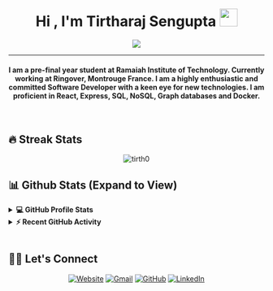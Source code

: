 <h1 align="center">Hi , I'm Tirtharaj Sengupta <img src="https://media.giphy.com/media/hvRJCLFzcasrR4ia7z/giphy.gif" width="35"></h1>
<p align="center">
 <a href="https://github.com/DenverCoder1/readme-typing-svg"><img src="https://readme-typing-svg.herokuapp.com?lines=Information+Science;Web+Developer;DSA%20|%20DevOps;Parliamentary%20Debate&center=true&width=500&height=50&font=georgia"></a>
</p>
<hr/>
<h4 align="center">I am a pre-final year student at Ramaiah Institute of Technology. Currently working at Ringover, Montrouge France. I am a highly enthusiastic and committed Software Developer with a keen eye for new technologies. I am proficient in React, Express, SQL, NoSQL, Graph databases and Docker. </h4>
<br>


## 🔥 Streak Stats

<p align="center"><img align="center" src="https://github-readme-streak-stats.herokuapp.com/?user=tirth0&theme=algolia" alt="tirth0" /></p>

## 📊 Github Stats (Expand to View)

<details> 
  <summary><b>💻 GitHub Profile Stats</b></summary>
  <br/>
  <p align="center">
    <a href="https://github.com/tirth0"><img align="center" src="https://github-readme-stats.vercel.app/api?username=tirth0&show_icons=true&locale=en&theme=algolia" alt="tirth0" height="192px"/></a>
	</p>
	
  <br/>
</details>

<details>
  <summary><b>⚡ Recent GitHub Activity</b></summary>
  <br/>
   <a href="https://github.com/tirth0"><img alt="Tirtho's Activity Graph" src="https://activity-graph.herokuapp.com/graph?username=tirth0&custom_title=Tirtharaj%Sengupta's%20Contribution%20Graph&theme=react-dark" /></a>
  <br/>

</details>

<br/>

## 🙋‍♀️ Let's Connect

<p align="center">
  <a href="https://tirth0portfolio.herokuapp.com/"><img src="https://img.icons8.com/bubbles/50/000000/web.png" alt="Website"/></a>
	<a href="mailto:tirtharajsengupta@gmail.com"><img src="https://img.icons8.com/bubbles/50/000000/gmail.png" alt="Gmail"/></a>
	<a href="https://github.com/tirth0"><img src="https://img.icons8.com/bubbles/50/000000/github.png" alt="GitHub"/></a>
	<a href="https://www.linkedin.com/in/tirtharaj-sengupta-5953621a1/"><img src="https://img.icons8.com/bubbles/50/000000/linkedin.png" alt="LinkedIn"/></a>
	
</p>

<!--img align="right" alt="Coding" width="450" src="https://camo.githubusercontent.com/6607041227d81f650340ff070cc2843518acad359b57e5bb054a9fb7127aa041/68747470733a2f2f63646e2e6472696262626c652e636f6d2f75736572732f323634363432332f73637265656e73686f74732f353530373139362f636f6d70757465722e676966" data-canonical-src="https://cdn.dribbble.com/users/2646423/screenshots/5507196/computer.gif" style="max-width:100%;"/-->

